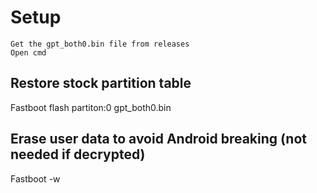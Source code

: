 # Setup
```
Get the gpt_both0.bin file from releases
Open cmd
```

## Restore stock partition table
Fastboot flash partiton:0 gpt_both0.bin

## Erase user data to avoid Android breaking (not needed if decrypted)
Fastboot -w
